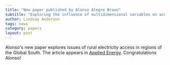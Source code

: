 ```yaml
---
title: "New paper published by Alonso Alegre Bravo"
subtitle: "Exploring the influence of multidimensional variables on access to electricity in rural areas of the Global South"
author: Lindsay Anderson
tags: news
category: papers
layout: post
---
```


Alonso's new paper explores issues of rural electricity access in regions of the Global South.  The article appears in [Applied Energy](https://doi.org/https://doi.org/10.1016/j.apenergy.2022.120509). Congratulations Alonso! 
